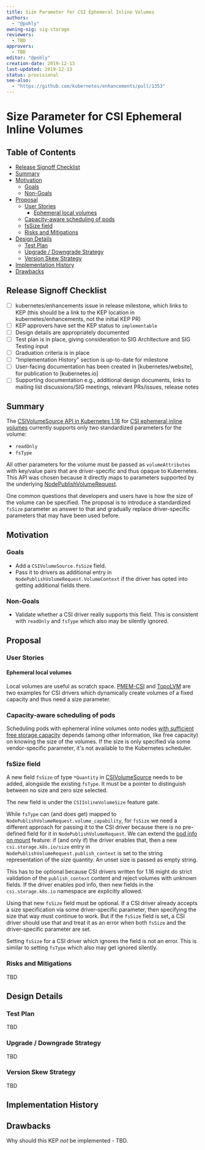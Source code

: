 ```yaml
---
title: Size Parameter for CSI Ephemeral Inline Volumes
authors:
  - "@pohly"
owning-sig: sig-storage
reviewers:
  - TBD
approvers:
  - TBD
editor: "@pohly"
creation-date: 2019-12-13
last-updated: 2019-12-13
status: provisional
see-also:
  - "https://github.com/kubernetes/enhancements/pull/1353"
---
```


# Size Parameter for CSI Ephemeral Inline Volumes

## Table of Contents

<!-- toc -->
- [Release Signoff Checklist](#release-signoff-checklist)
- [Summary](#summary)
- [Motivation](#motivation)
  - [Goals](#goals)
  - [Non-Goals](#non-goals)
- [Proposal](#proposal)
  - [User Stories](#user-stories)
    - [Ephemeral local volumes](#ephemeral-local-volumes)
  - [Capacity-aware scheduling of pods](#capacity-aware-scheduling-of-pods)
  - [fsSize field](#fssize-field)
  - [Risks and Mitigations](#risks-and-mitigations)
- [Design Details](#design-details)
  - [Test Plan](#test-plan)
  - [Upgrade / Downgrade Strategy](#upgrade--downgrade-strategy)
  - [Version Skew Strategy](#version-skew-strategy)
- [Implementation History](#implementation-history)
- [Drawbacks](#drawbacks)
<!-- /toc -->

## Release Signoff Checklist

- [ ] kubernetes/enhancements issue in release milestone, which links
      to KEP (this should be a link to the KEP location in
      kubernetes/enhancements, not the initial KEP PR)
- [ ] KEP approvers have set the KEP status to `implementable`
- [ ] Design details are appropriately documented
- [ ] Test plan is in place, giving consideration to SIG Architecture and SIG Testing input
- [ ] Graduation criteria is in place
- [ ] "Implementation History" section is up-to-date for milestone
- [ ] User-facing documentation has been created in
      [kubernetes/website], for publication to [kubernetes.io]
- [ ] Supporting documentation e.g., additional design documents,
      links to mailing list discussions/SIG meetings, relevant
      PRs/issues, release notes

## Summary

The [CSIVolumeSource API in Kubernetes
1.16](https://kubernetes.io/docs/reference/generated/kubernetes-api/v1.16/#csivolumesource-v1-core)
for [CSI ephemeral inline
volumes](https://kubernetes-csi.github.io/docs/ephemeral-local-volumes.html)
currently supports only two standardized parameters for the volume:
- `readOnly`
- `fsType`

All other parameters for the volume must be passed as
`volumeAttributes` with key/value pairs that are driver-specific and
thus opaque to Kubernetes. This API was chosen because it directly
maps to parameters supported by the underlying
[NodePublishVolumeRequest](https://github.com/container-storage-interface/spec/blob/4731db0e0bc53238b93850f43ab05d9355df0fd9/lib/go/csi/csi.pb.go#L3604-L3652).

One common questions that developers and users have is how the size of
the volume can be specified. The proposal is to introduce a
standardized `fsSize` parameter as answer to that and gradually
replace driver-specific parameters that may have been used before.

## Motivation

### Goals

- Add a `CSIVolumeSource.fsSize` field.
- Pass it to drivers as additional entry in `NodePublishVolumeRequest.VolumeContext`
  if the driver has opted into getting additional fields there.

### Non-Goals

- Validate whether a CSI driver really supports this field. This is
  consistent with `readOnly` and `fsType` which also may be silently
  ignored.

## Proposal

### User Stories

#### Ephemeral local volumes

Local volumes are useful as scratch
space. [PMEM-CSI](https://github.com/intel/pmem-csi) and
[TopoLVM](https://github.com/cybozu-go/topolvm/blob/master/README.md)
are two examples for CSI drivers which dynamically create volumes of a
fixed capacity and thus need a size parameter.

### Capacity-aware scheduling of pods

Scheduling pods with ephemeral inline volumes onto nodes [with
sufficient free storage
capacity](https://github.com/kubernetes/enhancements/pull/1353)
depends (among other information, like free capacity) on knowing the
size of the volumes. If the size is only specified via some
vendor-specific parameter, it's not available to the Kubernetes
scheduler.

### fsSize field

A new field `fsSize` of type `*Quantity` in
[CSIVolumeSource](https://kubernetes.io/docs/reference/generated/kubernetes-api/v1.16/#csivolumesource-v1-core)
needs to be added, alongside the existing `fsType`. It must be a
pointer to distinguish between no size and zero size selected.

The new field is under the `CSIInlineVolumeSize` feature
gate.

While `fsType` can (and does get) mapped to
`NodePublishVolumeRequest.volume_capability`, for `fsSize` we need a
different approach for passing it to the CSI driver because there is
no pre-defined field for it in `NodePublishVolumeRequest`. We can
extend the [pod info on
mount](https://kubernetes-csi.github.io/docs/pod-info.html) feature:
if (and only if) the driver enables that, then a new
`csi.storage.k8s.io/size` entry in
`NodePublishVolumeRequest.publish_context` is set to the string
representation of the size quantity. An unset size is passed as empty
string.

This has to be optional because CSI drivers written for 1.16 might do
strict validation of the `publish_context` content and reject volumes
with unknown fields. If the driver enables pod info, then new fields
in the `csi.storage.k8s.io` namespace are explicitly allowed.

Using that new `fsSize` field must be optional. If a CSI driver
already accepts a size specification via some driver-specific
parameter, then specifying the size that way must continue to
work. But if the `fsSize` field is set, a CSI driver should use that
and treat it as an error when both `fsSize` and the driver-specific
parameter are set.

Setting `fsSize` for a CSI driver which ignores the field is not an
error. This is similar to setting `fsType` which also may get ignored
silently.

### Risks and Mitigations

TBD

## Design Details

### Test Plan

TBD

### Upgrade / Downgrade Strategy

TBD

### Version Skew Strategy

TBD

## Implementation History

## Drawbacks

Why should this KEP _not_ be implemented - TBD.
